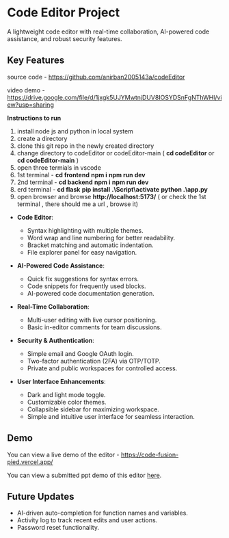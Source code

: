 # Code Editor Project

A lightweight code editor with real-time collaboration, AI-powered code assistance, and robust security features.

## Key Features

source code - https://github.com/anirban2005143a/codeEditor


video demo - https://drive.google.com/file/d/1jxgk5UJYMwtnjDUV8IOSYDSnFgNThWHl/view?usp=sharing

**Instructions to run**
  1. install node js and python in local system
  2. create a directory
  3. clone this git repo in the newly created directory
  4. change directory to codeEditor or codeEditor-main ( **cd codeEditor** or **cd codeEditor-main** )
  5. open three termials in vscode
  6. 1st terminal -  **cd frontend**
                     **npm i**
                     **npm run dev**
  7. 2nd terminal -  **cd backend**
                     **npm i**
                     **npm run dev**
  8. erd terminal - **cd flask**
                     **pip install**
                     **.\Script\activate**
                     **python .\app.py**
  9. open browser and browse **http://localhost:5173/** ( or check the 1st terminal , there should me a url , browse it)
  
- **Code Editor**:
  - Syntax highlighting with multiple themes.
  - Word wrap and line numbering for better readability.
  - Bracket matching and automatic indentation.
  - File explorer panel for easy navigation.

- **AI-Powered Code Assistance**:
  - Quick fix suggestions for syntax errors.
  - Code snippets for frequently used blocks.
  - AI-powered code documentation generation.

- **Real-Time Collaboration**:
  - Multi-user editing with live cursor positioning.
  - Basic in-editor comments for team discussions.

- **Security & Authentication**:
  - Simple email and Google OAuth login.
  - Two-factor authentication (2FA) via OTP/TOTP.
  - Private and public workspaces for controlled access.

- **User Interface Enhancements**:
  - Dark and light mode toggle.
  - Customizable color themes.
  - Collapsible sidebar for maximizing workspace.
  - Simple and intuitive user interface for seamless interaction.

## Demo

You can view a live demo of the editor - https://code-fusion-pied.vercel.app/

You can view a submitted ppt demo of this editor [here](https://drive.google.com/file/d/19fTx7NWl0e-9jC_jsCogTKBK_nrAxrd5/view?usp=sharing).

## Future Updates

- AI-driven auto-completion for function names and variables.
- Activity log to track recent edits and user actions.
- Password reset functionality.
